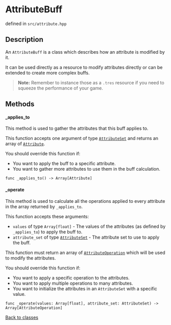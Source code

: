 ﻿AttributeBuff
=================

defined in `src/attribute.hpp`

## Description

An `AttributeBuff` is a class which describes how an attribute is modified by it.

It can be used directly as a resource to modify attributes directly or 
can be extended to create more complex buffs.

> **Note:** Remember to instance those as a `.tres` resource if you need
> to squeeze the performance of your game.

## Methods

#### _applies_to

This method is used to gather the attributes that this buff applies to.

This function accepts one argument of type [`AttributeSet`](AttributeSet.md) and returns an array of [`Attribute`](Attribute.md).

You should override this function if:

- You want to apply the buff to a specific attribute.
- You want to gather more attributes to use them in the buff calculation.

```gdscript
func _applies_to() -> Array[Attribute]
```

#### _operate

This method is used to calculate all the operations applied to every attribute
in the array returned by `_applies_to`.

This function accepts these arguments:
- `values` of type `Array[float]` - The values of the attributes (as defined by `_applies_to`) to apply the buff to.
- `attribute_set` of type [`AttributeSet`](AttributeSet.md) - The attribute set to use to apply the buff.

This function must return an array of [`AttributeOperation`](AttributeOperation.md) which will be used to modify the attributes.

You should override this function if:

- You want to apply a specific operation to the attributes.
- You want to apply multiple operations to many attributes.
- You want to initialize the attributes in an `AttributeSet` with a specific value.

```gdscript
func _operate(values: Array[float], attribute_set: AttributeSet) -> Array[AttributeOperation]
```

[Back to classes](README.md)
